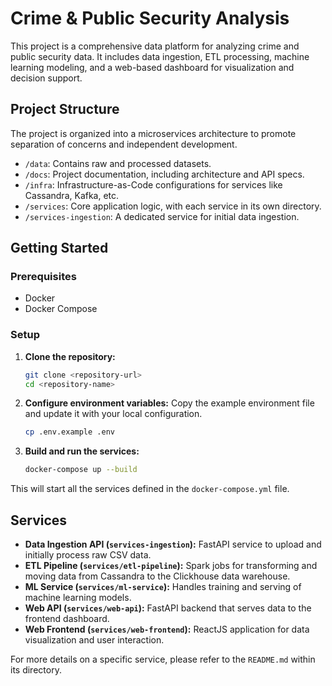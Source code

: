 # Crime & Public Security Analysis

This project is a comprehensive data platform for analyzing crime and public security data. It includes data ingestion, ETL processing, machine learning modeling, and a web-based dashboard for visualization and decision support.

## Project Structure

The project is organized into a microservices architecture to promote separation of concerns and independent development.

-   `/data`: Contains raw and processed datasets.
-   `/docs`: Project documentation, including architecture and API specs.
-   `/infra`: Infrastructure-as-Code configurations for services like Cassandra, Kafka, etc.
-   `/services`: Core application logic, with each service in its own directory.
-   `/services-ingestion`: A dedicated service for initial data ingestion.

## Getting Started

### Prerequisites

-   Docker
-   Docker Compose

### Setup

1.  **Clone the repository:**
    ```bash
    git clone <repository-url>
    cd <repository-name>
    ```

2.  **Configure environment variables:**
    Copy the example environment file and update it with your local configuration.
    ```bash
    cp .env.example .env
    ```

3.  **Build and run the services:**
    ```bash
    docker-compose up --build
    ```

This will start all the services defined in the `docker-compose.yml` file.

## Services

-   **Data Ingestion API (`services-ingestion`):** FastAPI service to upload and initially process raw CSV data.
-   **ETL Pipeline (`services/etl-pipeline`):** Spark jobs for transforming and moving data from Cassandra to the Clickhouse data warehouse.
-   **ML Service (`services/ml-service`):** Handles training and serving of machine learning models.
-   **Web API (`services/web-api`):** FastAPI backend that serves data to the frontend dashboard.
-   **Web Frontend (`services/web-frontend`):** ReactJS application for data visualization and user interaction.

For more details on a specific service, please refer to the `README.md` within its directory.
